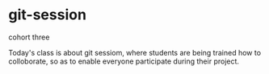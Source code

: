 # git-session
cohort three

Today's class is about git sessiom, where students are being trained how to colloborate, so as to enable everyone participate during their project.

